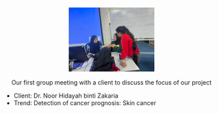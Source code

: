 <p align="center">
  <img src="https://github.com/NiesHW/SECB3203_P4B/blob/41270d9bdcf4dee3f012f73735c10d3c1be42c7c/Group_Project/Group_2/Task_1/first_meeting_with_client.jpg" alt="Our first group meeting with a client to discuss the focus of our project" width="200">
</p>


<p align="center">Our first group meeting with a client to discuss the focus of our project</p>

- Client: Dr. Noor Hidayah binti Zakaria
- Trend: Detection of cancer prognosis: Skin cancer



